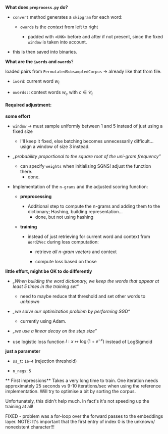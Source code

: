 **What does `preprocess.py` do?**

- `convert` method generates a `skipgram` for each word:
  
  - `owords` is the _context_ from left to right
    
    - padded with `<UNK>` before and after if not present, since the fixed `window` is taken into account.

- this is then saved into binaries.

**What are the `iwords` and `owords`**?

loaded pairs from `PermutatedSubsampledCorpus` -> already like that from file.

- `iword`: current word $w_t$

- `owords:`: context words $w_c$ with $c \in \mathcal{C}_t$ 

#### Required adjustment:

**some effort**

- `window` -> must sample uniformly between 1 and 5 instead of just using a fixed size
  
  - I'll keep it fixed, else batching becomes unnecessarily difficult... usign a window of size 3 instead.

- _„probability proportional to the square root of the uni-gram frequency”_
  
  - can specify `weights` when initialising SGNS! adjust the function there.
    - done.

- Implementation of the `n-grams` and the adjusted scoring function:
  
  - **preprocessing**
    
    - Additional step to compute the n-grams and adding them to the dictionary; Hashing, building representation...
      - done, but not using hashing
  
  - **training**
    
    - instead of just retrieving for current word and context from `Word2Vec` during loss computation:
      
      - retrieve _all n-gram vectors_ and context
      
      - compute loss based on those

**little effort, might be OK to do differently**

- _„When building the word dictionary, we keep the words that appear at least 5 times in the training set“_ 
  
  - need to maybe reduce that threshold and set other words to _unknown_

- _„we solve our optimization problem by performing SGD“_
  
  - currently using Adam.

- _„we use a linear decay on the step size”_

- use logistic loss function $l:x ↦ \log(1+e^{-x})$ instead of LogSigmoid

**just a parameter**

- `ss_t`: `1e-4` (rejection threshold)

- `n_negs`: `5`


** First impressions** 
Takes a very long time to train. One iteration needs approximately 25 seconds vs 9-10 iterations/sec
when using the reference implementation. Will try to optimise a bit by sorting the corpus.

Unfortunately, this didn't help much. In fact's it's not speeding up the training at all!

FIXED - problem was a for-loop over the forward passes to the embeddings layer.
NOTE: It's important that the first entry of index 0 is the unknown/ nonexistent character!!!
